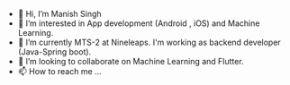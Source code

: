 - 👋 Hi, I’m Manish Singh
- 👀 I’m interested in App development (Android , iOS) and Machine Learning.
- 🌱 I’m currently MTS-2 at Nineleaps. I'm working as backend developer (Java-Spring boot).
- 💞️ I’m looking to collaborate on Machine Learning and Flutter.
- 📫 How to reach me ...

<!---
manishsinghgithub/manishsinghgithub is a ✨ special ✨ repository because its `README.md` (this file) appears on your GitHub profile.
You can click the Preview link to take a look at your changes.
--->

